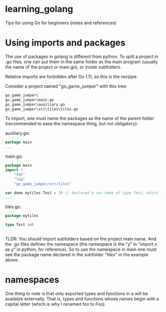 # learning_golang
Tips for using Go for beginners (notes and references)

# Using imports and packages
The use of packages in golang is different from python.
To split a project in .go files, one can put them in the same folder as the main program (usually the name of the project or main.go), or inside subfolders.

Relative imports are forbidden after Go 1.11, so this is the recippe:

Consider a project named "go_game_jumper" with this tree:

```cmd
go_game_jumper\
go_game_jumper\main.go
go_game_jumper\auxiliary.go
go_game_jumper\src\tiles\tiles.go
```

To import, one must name the packages as the name of the parent folder (recommended to ease the namespace thing, but not obligatory):

auxiliary.go:
```go
package main
...
```

main.go:
```go
package main
import (
	"fmt"	
	"log"
	"go_game_jumper/src/tiles"

var demo mytiles.Test = 10 // declared a var demo of type Test, which is equivalent to an integer
...
```

tiles.go:
```go
package mytiles

type Test int
...
```

TLDR: You should import subfolders based on the project main name. And the .go files defines the namespace (the namespace is the "y" in "import x as y" in python, for reference).
So to use the namespace in main one must see the package name declared in the subfolder "tiles" in the example above.

# namespaces

One thing to note is that only exported types and functions in a will be available externally. That is, types and functions whose names begin with a capital letter (which is why I renamed foo to Foo).
